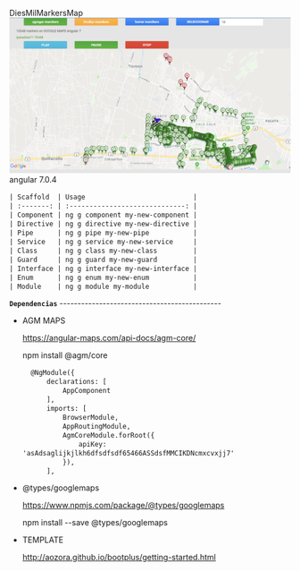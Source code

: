 DiesMilMarkersMap
![Screenshot](example.png)
angular 7.0.4

    | Scaffold  | Usage                           |
    | :-------: | :-----------------------------: |
    | Component | ng g component my-new-component |
    | Directive | ng g directive my-new-directive |
    | Pipe      | ng g pipe my-new-pipe           |
    | Service   | ng g service my-new-service     |
    | Class     | ng g class my-new-class         |
    | Guard     | ng g guard my-new-guard         |
    | Interface | ng g interface my-new-interface |
    | Enum      | ng g enum my-new-enum           |
    | Module    | ng g module my-module           |

**`Dependencias`**
    ---------------------------------------------
    
- AGM MAPS

    https://angular-maps.com/api-docs/agm-core/
    
    npm install @agm/core
    
        @NgModule({
            declarations: [
                AppComponent
            ],
            imports: [
                BrowserModule,
                AppRoutingModule,
                AgmCoreModule.forRoot({
                    apiKey: 'asAdsaglijkjlkh6dfsdfsdf65466ASSdsfMMCIKDNcmxcvxjj7'
                }),
            ],

    
- @types/googlemaps
    
    https://www.npmjs.com/package/@types/googlemaps
    
    npm install --save @types/googlemaps

- TEMPLATE

    http://aozora.github.io/bootplus/getting-started.html
